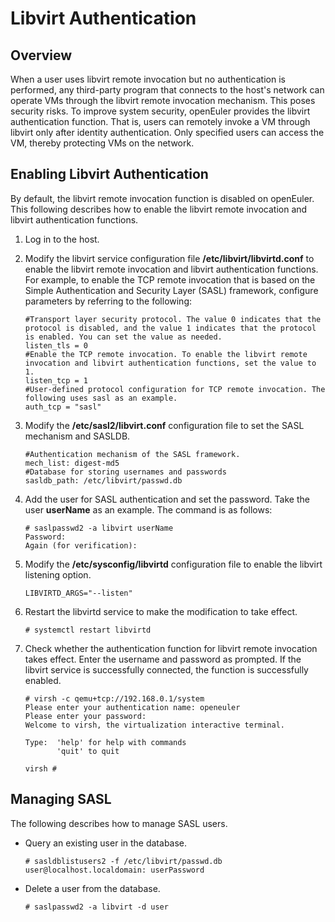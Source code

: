 # Libvirt Authentication<a name="EN-US_TOPIC_0225484580"></a>

## Overview<a name="section148709206175"></a>

When a user uses libvirt remote invocation but no authentication is performed, any third-party program that connects to the host's network can operate VMs through the libvirt remote invocation mechanism. This poses security risks. To improve system security, openEuler provides the libvirt authentication function. That is, users can remotely invoke a VM through libvirt only after identity authentication. Only specified users can access the VM, thereby protecting VMs on the network.

## Enabling Libvirt Authentication<a name="section1459575321614"></a>

By default, the libvirt remote invocation function is disabled on openEuler. This following describes how to enable the libvirt remote invocation and libvirt authentication functions.

1.  Log in to the host.
2.  Modify the libvirt service configuration file  **/etc/libvirt/libvirtd.conf**  to enable the libvirt remote invocation and libvirt authentication functions. For example, to enable the TCP remote invocation that is based on the Simple Authentication and Security Layer \(SASL\) framework, configure parameters by referring to the following:

    ```
    #Transport layer security protocol. The value 0 indicates that the protocol is disabled, and the value 1 indicates that the protocol is enabled. You can set the value as needed.
    listen_tls = 0
    #Enable the TCP remote invocation. To enable the libvirt remote invocation and libvirt authentication functions, set the value to 1.
    listen_tcp = 1
    #User-defined protocol configuration for TCP remote invocation. The following uses sasl as an example.
    auth_tcp = "sasl" 
    ```

3.  Modify the  **/etc/sasl2/libvirt.conf**  configuration file to set the SASL mechanism and SASLDB.

    ```
    #Authentication mechanism of the SASL framework.
    mech_list: digest-md5
    #Database for storing usernames and passwords
    sasldb_path: /etc/libvirt/passwd.db
    ```

4.  Add the user for SASL authentication and set the password. Take the user  **userName**  as an example. The command is as follows:

    ```
    # saslpasswd2 -a libvirt userName
    Password:
    Again (for verification):
    ```

5.  Modify the  **/etc/sysconfig/libvirtd**  configuration file to enable the libvirt listening option.

    ```
    LIBVIRTD_ARGS="--listen"
    ```

6.  Restart the libvirtd service to make the modification to take effect.

    ```
    # systemctl restart libvirtd
    ```

7.  Check whether the authentication function for libvirt remote invocation takes effect. Enter the username and password as prompted. If the libvirt service is successfully connected, the function is successfully enabled.

    ```
    # virsh -c qemu+tcp://192.168.0.1/system
    Please enter your authentication name: openeuler
    Please enter your password:
    Welcome to virsh, the virtualization interactive terminal.
    
    Type:  'help' for help with commands
           'quit' to quit
    
    virsh #
    ```


## Managing SASL<a name="section1090541121219"></a>

The following describes how to manage SASL users.

-   Query an existing user in the database.

    ```
    # sasldblistusers2 -f /etc/libvirt/passwd.db
    user@localhost.localdomain: userPassword
    ```

-   Delete a user from the database.

    ```
    # saslpasswd2 -a libvirt -d user
    ```


